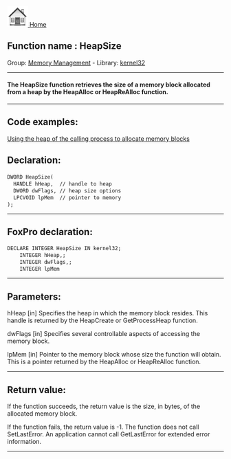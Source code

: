 [<img src="../../images/home.png"> Home ](https://github.com/VFPX/Win32API)  

## Function name : HeapSize
Group: [Memory Management](../../functions_group.md#Memory_Management)  -  Library: [kernel32](../../Libraries.md#kernel32)  
***  


#### The HeapSize function retrieves the size of a memory block allocated from a heap by the HeapAlloc or HeapReAlloc function.
***  


## Code examples:
[Using the heap of the calling process to allocate memory blocks](../../samples/sample_199.md)  

## Declaration:
```foxpro  
DWORD HeapSize(
  HANDLE hHeap,  // handle to heap
  DWORD dwFlags, // heap size options
  LPCVOID lpMem  // pointer to memory
);  
```  
***  


## FoxPro declaration:
```foxpro  
DECLARE INTEGER HeapSize IN kernel32;
	INTEGER hHeap,;
	INTEGER dwFlags,;
	INTEGER lpMem  
```  
***  


## Parameters:
hHeap 
[in] Specifies the heap in which the memory block resides. This handle is returned by the HeapCreate or GetProcessHeap function. 

dwFlags 
[in] Specifies several controllable aspects of accessing the memory block. 

lpMem 
[in] Pointer to the memory block whose size the function will obtain. This is a pointer returned by the HeapAlloc or HeapReAlloc function.   
***  


## Return value:
If the function succeeds, the return value is the size, in bytes, of the allocated memory block.

If the function fails, the return value is -1. The function does not call SetLastError. An application cannot call GetLastError for extended error information.  
***  

